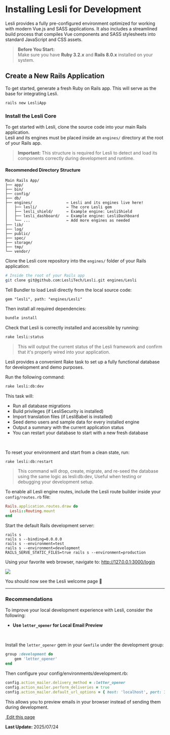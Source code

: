 # Installing Lesli for Development

Lesli provides a fully pre-configured environment optimized for working with modern Vue.js and SASS applications. It also includes a streamlined build process that compiles Vue components and SASS stylesheets into standard JavaScript and CSS assets.

> **Before You Start:**  
> Make sure you have **Ruby 3.2.x** and **Rails 8.0.x** installed on your system.


## Create a New Rails Application

To get started, generate a fresh Ruby on Rails app. This will serve as the base for integrating Lesli.

```bash
rails new LesliApp
```


### Install the Lesli Core

To get started with Lesli, clone the source code into your main Rails application.  
Lesli and its engines must be placed inside an `engines/` directory at the root of your Rails app.

> **Important:** This structure is required for Lesli to detect and load its components correctly during development and runtime.

#### Recommended Directory Structure

```text
Main Rails App/  
├── app/  
├── bin/  
├── config/  
├── db/  
├── engines/               ← Lesli and its engines live here!
│   ├── lesli/             ← The core Lesli gem
│   ├── lesli_shield/      ← Example engine: LesliShield
│   ├── lesli_dashboard/   ← Example engine: LesliDashboard
│   └── ...                ← Add more engines as needed
├── lib/  
├── log/  
├── public/  
├── spec/  
├── storage/  
├── tmp/  
└── vendor/
```

Clone the Lesli core repository into the `engines/` folder of your Rails application:

```bash
# Inside the root of your Rails app
git clone git@github.com:LesliTech/Lesli.git engines/Lesli
```

Tell Bundler to load Lesli directly from the local source code:

```shell
gem "lesli", path: "engines/Lesli"
```


Then install all required dependencies:

```bash
bundle install
```


Check that Lesli is correctly installed and accessible by running:

```bash
rake lesli:status
```

>This will output the current status of the Lesli framework and confirm that it's properly wired into your application.


Lesli provides a convenient Rake task to set up a fully functional database for development and demo purposes.

Run the following command:

```bash
rake lesli:db:dev
```

This task will:

- Run all database migrations 
- Build privileges (if LesliSecurity is installed) 
- Import translation files (if LesliBabel is installed) 
- Seed demo users and sample data for every installed engine 
- Output a summary with the current application status 
- You can restart your database to start with a new fresh database 

<br>

To reset your environment and start from a clean state, run:

```bash
rake lesli:db:restart
```
>This command will drop, create, migrate, and re-seed the database using the same logic as lesli:db:dev, Useful when testing or debugging your development setup.


To enable all Lesli engine routes, include the Lesli route builder inside your `config/routes.rb` file:

```ruby
Rails.application.routes.draw do
  Lesli::Routing.mount
end
```

Start the default Rails development server:

```shell
rails s 
rails s --binding=0.0.0.0
rails s --environment=test
rails s --environment=development
RAILS_SERVE_STATIC_FILES=true rails s --environment=production 
```

Using your favorite web browser, navigate to: <a href="http://127.0.0.1:3000/login" target="_blank">http://127.0.0.1:3000/login</a>

<lesli-browser host="http://localhost:3000/" url="">
  <img src="/images/engines/lesli/screenshot-welcome.png">
</lesli-browser>

You should now see the Lesli welcome page 🎉

---

### Recommendations

To improve your local development experience with Lesli, consider the following:

- **Use `letter_opener` for Local Email Preview**

<br>

Install the `letter_opener` gem in your `Gemfile` under the development group:

```ruby
group :development do
    gem 'letter_opener'
end
```

Then configure your config/environments/development.rb:

```ruby
config.action_mailer.delivery_method = :letter_opener
config.action_mailer.perform_deliveries = true
config.action_mailer.default_url_options = { host: 'localhost', port: 3000 }
```

This allows you to preview emails in your browser instead of sending them during development.

<section class="lesli-markdown-info">
    <p><a target="blank" href="https://github.com/LesliTech/Lesli/tree/master/docs/getting-started/development.md"><i class="ri-external-link-fill"></i>&nbsp;Edit this page</a><p/>
    <p><b>Last Update: </b>2025/07/24</p>
</section>

<!-- This code was automatically generated -->
<!-- to update this docs please run rake docs:build -->

